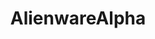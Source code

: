 ---
title: AlienwareAlpha
crosslinks:
- cemu
- Overwatch
- hardwareswap
- Alienware
- pcmasterrace
- ultrawidemasterrace
- autotldr
- h1z1
---
